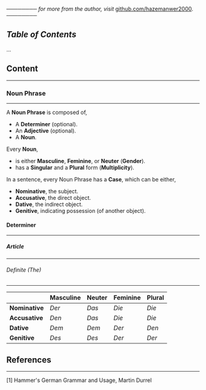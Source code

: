 ──────── *for more from the author, visit* [github.com/hazemanwer2000](https://github.com/hazemanwer2000). ────────
## *Table of Contents*
...
## Content
---
### Noun Phrase
---
A **Noun Phrase** is composed of,
* A **Determiner** (optional).
* An **Adjective** (optional).
* A **Noun**.

Every **Noun**,
* is either **Masculine**, **Feminine**, or **Neuter** (**Gender**).
* has a **Singular** and a **Plural** form (**Multiplicity**).

In a sentence, every Noun Phrase has a **Case**, which can be either,
* **Nominative**, the subject.
* **Accusative**, the direct object.
* **Dative**, the indirect object.
* **Genitive**, indicating possession (of another object).
#### Determiner
---
##### Article
---
###### Definite (*The*)
---

|                | Masculine | Neuter | Feminine | Plural |
| -------------- | --------- | ------ | -------- | ------ |
| **Nominative** | *Der*     | *Das*  | *Die*    | *Die*  |
| **Accusative** | *Den*     | *Das*  | *Die*    | *Die*  |
| **Dative**     | *Dem*     | *Dem*  | *Der*    | *Den*  |
| **Genitive**   | *Des*     | *Des*  | *Der*    | *Der*  |
## References
---
[1] Hammer's German Grammar and Usage, Martin Durrel
